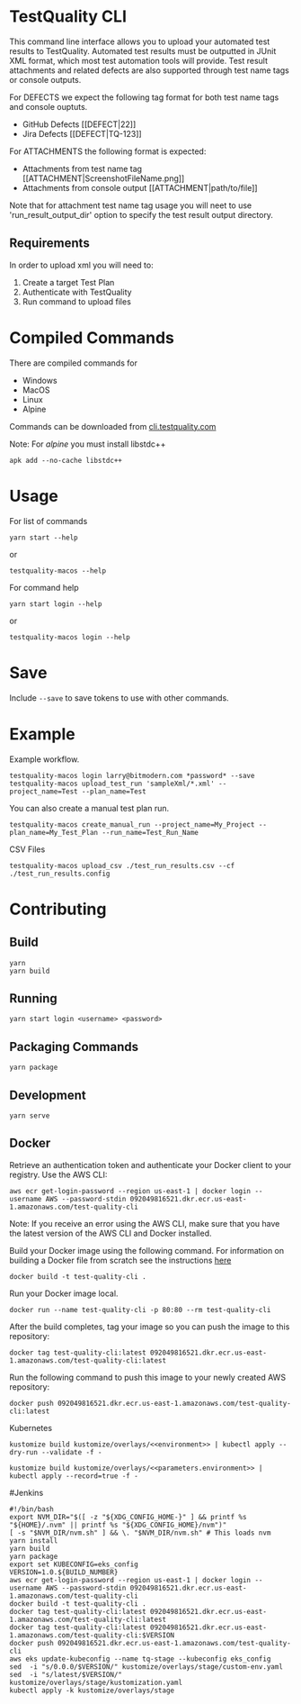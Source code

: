 # TestQuality CLI

This command line interface allows you to upload your automated test results to TestQuality. Automated test results must be outputted in JUnit XML format, which most test automation tools will provide. Test result attachments and related defects are also supported through test name tags or console outputs.

For DEFECTS we expect the following tag format for both test name tags and console ouptuts.
 - GitHub Defects [[DEFECT|22]]
 - Jira Defects [[DEFECT|TQ-123]]

 For ATTACHMENTS the following format is expected:
 - Attachments from test name tag [[ATTACHMENT|ScreenshotFileName.png]]
 - Attachments from console output [[ATTACHMENT|path/to/file]]

 Note that for attachment test name tag usage you will neet to use 'run_result_output_dir' option to specify the test result output directory.

## Requirements

In order to upload xml you will need to:
1. Create a target Test Plan
2. Authenticate with TestQuality
3. Run command to upload files

# Compiled Commands

There are compiled commands for 
* Windows
* MacOS
* Linux
* Alpine

Commands can be downloaded from [cli.testquality.com](http://cli.testquality.com)

Note: For *alpine* you must install libstdc++

    apk add --no-cache libstdc++

# Usage

For list of commands

    yarn start --help
   
or

    testquality-macos --help
    
For command help

    yarn start login --help

or

    testquality-macos login --help
 
 # Save
 
 Include ```--save``` to save tokens to use with other commands.
 
 # Example
 
 Example workflow.
 
    testquality-macos login larry@bitmodern.com *password* --save
    testquality-macos upload_test_run 'sampleXml/*.xml' --project_name=Test --plan_name=Test

 You can also create a manual test plan run.

    testquality-macos create_manual_run --project_name=My_Project --plan_name=My_Test_Plan --run_name=Test_Run_Name

 CSV Files

    testquality-macos upload_csv ./test_run_results.csv --cf ./test_run_results.config
    
 # Contributing
 
 ## Build
    yarn
    yarn build
 
 ## Running
    yarn start login <username> <password>
    
 ## Packaging Commands
    yarn package
    
 ## Development
    yarn serve

## Docker

Retrieve an authentication token and authenticate your Docker client to your registry.
Use the AWS CLI:

    aws ecr get-login-password --region us-east-1 | docker login --username AWS --password-stdin 092049816521.dkr.ecr.us-east-1.amazonaws.com/test-quality-cli

Note: If you receive an error using the AWS CLI, make sure that you have the latest version of the AWS CLI and Docker installed.

Build your Docker image using the following command. For information on building a Docker file from scratch see the instructions [here](http://docs.aws.amazon.com/AmazonECS/latest/developerguide/docker-basics.html) 
    
    docker build -t test-quality-cli .
    
Run your Docker image local.

    docker run --name test-quality-cli -p 80:80 --rm test-quality-cli

After the build completes, tag your image so you can push the image to this repository:
    
    docker tag test-quality-cli:latest 092049816521.dkr.ecr.us-east-1.amazonaws.com/test-quality-cli:latest

Run the following command to push this image to your newly created AWS repository:
    
    docker push 092049816521.dkr.ecr.us-east-1.amazonaws.com/test-quality-cli:latest
    
Kubernetes

    kustomize build kustomize/overlays/<<environment>> | kubectl apply --dry-run --validate -f -
    
    kustomize build kustomize/overlays/<<parameters.environment>> | kubectl apply --record=true -f -

#Jenkins

    #!/bin/bash
    export NVM_DIR="$([ -z "${XDG_CONFIG_HOME-}" ] && printf %s "${HOME}/.nvm" || printf %s "${XDG_CONFIG_HOME}/nvm")"
    [ -s "$NVM_DIR/nvm.sh" ] && \. "$NVM_DIR/nvm.sh" # This loads nvm
    yarn install
    yarn build
    yarn package
    export set KUBECONFIG=eks_config
    VERSION=1.0.${BUILD_NUMBER}
    aws ecr get-login-password --region us-east-1 | docker login --username AWS --password-stdin 092049816521.dkr.ecr.us-east-1.amazonaws.com/test-quality-cli
    docker build -t test-quality-cli .
    docker tag test-quality-cli:latest 092049816521.dkr.ecr.us-east-1.amazonaws.com/test-quality-cli:latest
    docker tag test-quality-cli:latest 092049816521.dkr.ecr.us-east-1.amazonaws.com/test-quality-cli:$VERSION
    docker push 092049816521.dkr.ecr.us-east-1.amazonaws.com/test-quality-cli
    aws eks update-kubeconfig --name tq-stage --kubeconfig eks_config
    sed  -i "s/0.0.0/$VERSION/" kustomize/overlays/stage/custom-env.yaml
    sed  -i "s/latest/$VERSION/" kustomize/overlays/stage/kustomization.yaml
    kubectl apply -k kustomize/overlays/stage
